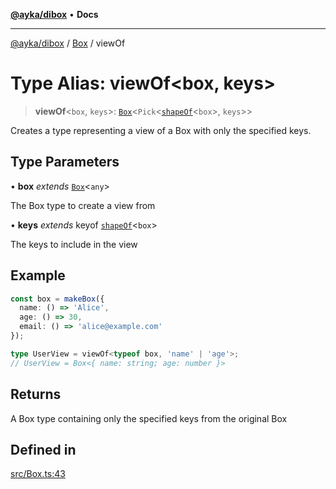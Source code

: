 [**@ayka/dibox**](../../../README.md) • **Docs**

***

[@ayka/dibox](../../../globals.md) / [Box](../README.md) / viewOf

# Type Alias: viewOf\<box, keys\>

> **viewOf**\<`box`, `keys`\>: [`Box`](../classes/Box.md)\<`Pick`\<[`shapeOf`](shapeOf.md)\<`box`\>, `keys`\>\>

Creates a type representing a view of a Box with only the specified keys.

## Type Parameters

• **box** *extends* [`Box`](../classes/Box.md)\<`any`\>

The Box type to create a view from

• **keys** *extends* keyof [`shapeOf`](shapeOf.md)\<`box`\>

The keys to include in the view

## Example

```ts
const box = makeBox({
  name: () => 'Alice',
  age: () => 30,
  email: () => 'alice@example.com'
});

type UserView = viewOf<typeof box, 'name' | 'age'>;
// UserView = Box<{ name: string; age: number }>
```

## Returns

A Box type containing only the specified keys from the original Box

## Defined in

[src/Box.ts:43](https://github.com/AndreyMork/dibox/blob/a4051a8bb2daf3e4608cc74f5ffa76c67223e300/src/Box.ts#L43)
